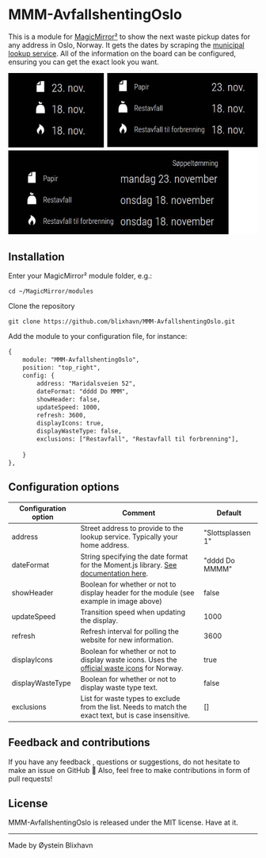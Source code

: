 # MMM-AvfallshentingOslo

This is a module for [MagicMirror²](https://magicmirror.builders/) to show the next waste pickup dates for any address in Oslo, Norway. It gets the dates by scraping the [municipal lookup service](https://www.oslo.kommune.no/avfall-og-gjenvinning/avfallshenting/). All of the information on the board can be configured, ensuring you can get the exact look you want.


<img src="./img/examples.jpg">

## Installation

Enter your MagicMirror² module folder, e.g.:

    cd ~/MagicMirror/modules

Clone the repository

    git clone https://github.com/blixhavn/MMM-AvfallshentingOslo.git

Add the module to your configuration file, for instance:

    {
        module: "MMM-AvfallshentingOslo",
        position: "top_right",
        config: {
            address: "Maridalsveien 52",
            dateFormat: "dddd Do MMM",
            showHeader: false,
            updateSpeed: 1000,
            refresh: 3600,
            displayIcons: true,
            displayWasteType: false,
            exclusions: ["Restavfall", "Restavfall til forbrenning"],

        }
    },

## Configuration options


| Configuration option | Comment                                                                                                                                                                                                    | Default                       |
| -------------------- | ---------------------------------------------------------------------------------------------------------------------------------------------------------------------------------------------------------- | ----------------------------- |
| address       | Street address to provide to the lookup service. Typically your home address.                                                                                   | "Slottsplassen 1"                         |
| dateFormat     | String specifying the date format for the Moment.js library. [See documentation here](https://momentjscom.readthedocs.io/en/latest/moment/04-displaying/01-format/).                                                  | "dddd Do MMMM" |
| showHeader     | Boolean for whether or not to display header for the module (see example in image above) | false                            |
| updateSpeed                 | Transition speed when updating the display.                                                                                                                                                                                 | 1000                      |
| refresh        | Refresh interval for polling the website for new information.                                                                                                                      | 3600                             |
| displayIcons          | Boolean for whether or not to display waste icons. Uses the [official waste icons](https://sortere.no/avfallssymboler) for Norway.                                                                                                                          | true                             |
| displayWasteType          | Boolean for whether or not to display waste type text.                                                                                                             | false                             |
| exclusions          | List for waste types to exclude from the list. Needs to match the exact text, but is case insensitive.                                                                                                            | []                             |

## Feedback and contributions
If you have any feedback , questions or suggestions, do not hesitate to make an issue on GitHub 🙂 Also, feel free to make contributions in form of pull requests!


## License 
MMM-AvfallshentingOslo is released under the MIT license. Have at it.

-----
Made by Øystein Blixhavn